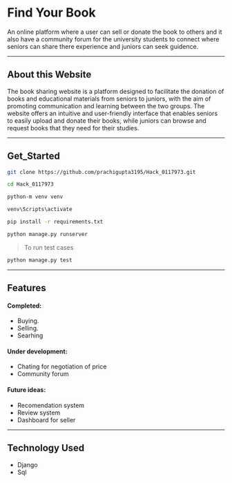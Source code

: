 # Find Your Book
<p>An online platform where a user can sell or donate the book to others and it also have a community forum for the university students to connect where seniors can share there experience and juniors can seek guidence.</p>

<hr>

## About this Website
The book sharing website is a platform designed to facilitate the donation of books and educational materials from seniors to juniors, with the aim of promoting communication and learning between the two groups. The website offers an intuitive and user-friendly interface that enables seniors to easily upload and donate their books, while juniors can browse and request books that they need for their studies. 

<hr>

## Get_Started
```bash
git clone https://github.com/prachigupta3195/Hack_0117973.git

cd Hack_0117973

python-m venv venv

venv\Scripts\activate

pip install -r requirements.txt

python manage.py runserver
```


> To run test cases

```bash
python manage.py test
```

<hr>

## Features

#### Completed:

- Buying.
- Selling.
- Searhing

#### Under development:
- Chating for negotiation of price
- Community forum

#### Future ideas:
- Recomendation system
- Review system
- Dashboard for seller

<hr>

## Technology Used
- Django
- Sql